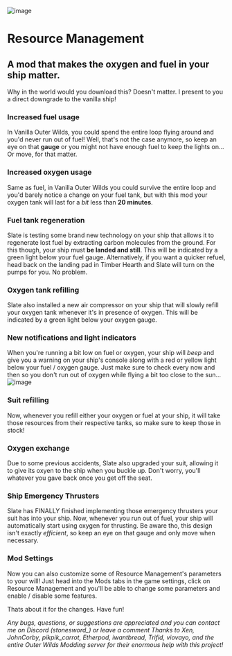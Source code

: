 ![image](https://github.com/el-piedras/Resource-Management/assets/134638269/2ba85169-172f-4783-808c-7d607bbf24d5)

# Resource Management
 ## A mod that makes the oxygen and fuel in your ship matter.

Why in the world would you download this? Doesn't matter. I present to you a direct downgrade to the vanilla ship!

 ### Increased fuel usage
 In Vanilla Outer Wilds, you could spend the entire loop flying around and you'd never run out of fuel! Well, that's not the case anymore, so keep an eye on that **gauge** or you might not have enough fuel to keep the lights on... Or move, for that matter.

 ### Increased oxygen usage
 Same as fuel, in Vanilla Outer Wilds you could survive the entire loop and you'd barely notice a change on your fuel tank, but with this mod your oxygen tank will last for a *bit* less than **20 minutes**.

 ### Fuel tank regeneration
 Slate is testing some brand new technology on your ship that allows it to regenerate lost fuel by extracting carbon molecules from the ground. For this though, your ship must **be landed and still**. This will be indicated by a green light below your fuel gauge. Alternatively, if you want a quicker refuel, head back on the landing pad in Timber Hearth and Slate will turn on the pumps for you. No problem.

 ### Oxygen tank refilling
 Slate also installed a new air compressor on your ship that will slowly refill your oxygen tank whenever it's in presence of oxygen. This will be indicated by a green light below your oxygen gauge.

 ### New notifications and light indicators
 When you're running a bit low on fuel or oxygen, your ship will *beep* and give you a warning on your ship's console along with a red or yellow light below your fuel / oxygen gauge. Just make sure to check every now and then so you don't run out of oxygen while flying a bit too close to  the sun...
 ![image](https://github.com/el-piedras/Resource-Management/assets/134638269/979c0b21-9c11-41d2-8f28-43050b3dbc10)

 ### Suit refilling
 Now, whenever you refill either your oxygen or fuel at your ship, it will take those resources from their respective tanks, so make sure to keep those in stock!

 ### Oxygen exchange
 Due to some previous accidents, Slate also upgraded your suit, allowing it to give its oxyen to the ship when you buckle up. Don't worry, you'll whatever you gave back once you get off the seat.

 ### Ship Emergency Thrusters
 Slate has FINALLY finished implementing those emergency thrusters your suit has into your ship. Now, whenever you run out of fuel, your ship will automatically start using oxygen for thrusting. Be aware tho, this design isn't exactly *efficient*, so keep an eye on that gauge and only move when necessary.

 ### Mod Settings
 Now you can also customize some of Resource Management's parameters to your will! Just head into the Mods tabs in the game settings, click on Resource Management and you'll be able to change some parameters and enable / disable some features.


Thats about it for the changes. Have fun!
 
*Any bugs, questions, or suggestions are appreciated and you can contact me on Discord (stonesword_) or leave a comment*
*Thanks to Xen, JohnCorby, pikpik_carrot, Etherpod, iwantbread, Trifid, viovayo, and the entire Outer Wilds Modding server for their enormous help with this project!*
